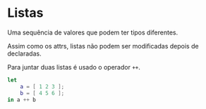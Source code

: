 # Listas
Uma sequência de valores que podem ter tipos diferentes.

Assim como os attrs, listas não podem ser modificadas depois de declaradas.

Para juntar duas listas é usado o operador `++`.

```nix
let
    a = [ 1 2 3 ];
    b = [ 4 5 6 ];
in a ++ b
```

